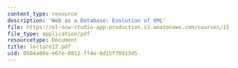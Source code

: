 ```yaml
---
content_type: resource
description: 'Web as a Database: Evolution of XML'
file: https://ol-ocw-studio-app-production.s3.amazonaws.com/courses/15-565j-integrating-esystems-global-information-systems-spring-2002/0b04a00ae67e8812ff4e6d15f70913d5_lecture17.pdf
file_type: application/pdf
resourcetype: Document
title: lecture17.pdf
uid: 0b04a00a-e67e-8812-ff4e-6d15f70913d5
---
```

